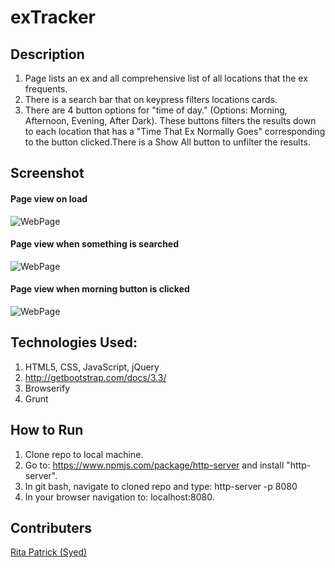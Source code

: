 # exTracker

## Description
1. Page lists an ex and all comprehensive list of all locations that the ex frequents.
1. There is a search bar that on keypress filters locations cards.
1. There are 4 button options for "time of day." (Options: Morning, Afternoon, Evening, After Dark). These buttons filters the results down to each location that has a "Time That Ex Normally Goes" corresponding to the button clicked.There is a Show All button to unfilter the results.

## Screenshot
#### Page view on load
![WebPage]()
#### Page view when something is searched
![WebPage]()
#### Page view when morning button is clicked
![WebPage]()


## Technologies Used:
1. HTML5, CSS, JavaScript, jQuery
2. http://getbootstrap.com/docs/3.3/
3. Browserify
4. Grunt

## How to Run
1. Clone repo to local machine.
2. Go to: https://www.npmjs.com/package/http-server and install "http-server".
3. In git bash, navigate to cloned repo and type: http-server -p 8080
4. In your browser navigation to: localhost:8080.
## Contributers
[Rita Patrick (Syed)](https://github.com/RitaSyed)